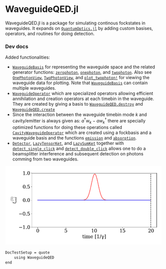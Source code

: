 # WaveguideQED.jl

WaveguideQED.jl is a package for simulating continous fockstates in waveguides. It expands on [`QuantumOptics.jl`](https://qojulia.org/) by adding custom basises, operators, and routines for doing detection. 

### Dev docs
Added functionalities:
* [`WaveguideBasis`](@ref) for representing the waveguide space and the related generator functions: [`zerophoton`](@ref), [`onephoton`](@ref), and [`twophoton`](@ref). Also see [`OnePhotonView`](@ref), [`TwoPhotonView`](@ref), and [`plot_twophoton!`](@ref) for viewing the waveguide data for plotting. Note that [`WaveguideBasis`](@ref) can contain multiple waveguides.
* [`WaveguideOperator`](@ref) which are specialized operators allowing efficient annihilation and creation operators at each timebin in the waveguide. They are created by giving a basis to [`WaveguideQED.destroy`](@ref) and [`WaveguideQED.create`](@ref)
* Since the interaction between the waveguide timebin mode $k$ and cavity/emitter is always given as: $a^\dagger w_k - a w_k^\dagger$ there are specially optimized functions for doing these operations called [`CavityWaveguideOperator`](@ref) which are created using a fockbasis and a waveguide basis and the functions [`emission`](@ref) and [`absorption`](@ref).
* [`Detector`](@ref), [`LazyTensorKet`](@ref), and [`LazySumKet`](@ref) together with [`detect_single_click`](@ref) and [`detect_double_click`](@ref) allows one to do a beamsplitter interference and subsequent detection on photons comming from two waveguides. 

![alt text](./animations/firstgif.gif)

```@meta
DocTestSetup = quote
    using WaveguideQED
end
```

